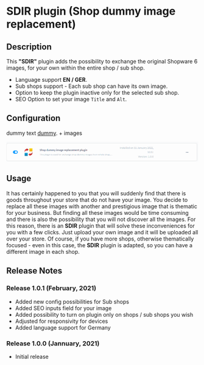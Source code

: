 # SDIR plugin (Shop dummy image replacement)

## Description

This <strong>"SDIR"</strong> plugin adds the possibility to exchange the original Shopware 6 images, for your own within the entire shop / sub shop.

* Language support <strong>EN / GER</strong>.
* Sub shops support - Each sub shop can have its own image.
* Option to keep the plugin inactive only for the selected sub shop.
* SEO Option to set your image `Title` and `Alt`.

## Configuration


dummy text [dummy](../dummy.md). + images



![header image](https://github.com/HusekPetr1991/Plugins-documentation/blob/main/Plugins/SDIR%20plugin/Documentations%20images/example.png?raw=true)


## Usage

It has certainly happened to you that you will suddenly find that there is goods throughout your store that do not have your image.
You decide to replace all these images with another and prestigious image that is thematic for your business. But finding all these images would be time consuming and there is also the possibility that you will not discover all the images. For this reason, there is an <strong>SDIR</strong> plugin that will solve these inconveniences for you with a few clicks. Just upload your own image and it will be uploaded all over your store. Of course, if you have more shops, otherwise thematically focused - even in this case, the <strong>SDIR</strong> plugin is adapted, so you can have a different image in each shop.

## Release Notes

### Release 1.0.1 (February, 2021)
* Added new config possibilities for Sub shops
* Added SEO inputs field for your image
* Added possibility to turn on plugin only on shops / sub shops you wish
* Adjusted for responsivity for devices
* Added language support for Germany

### Release 1.0.0 (Jannuary, 2021)
* Initial release